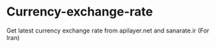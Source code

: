# Currency-exchange-rate
Get latest currency exchange rate from apilayer.net and sanarate.ir (For Iran)
